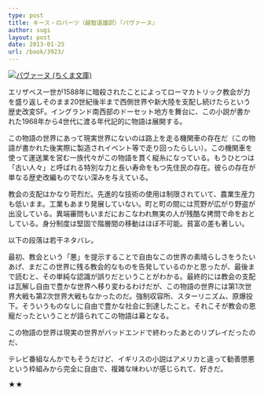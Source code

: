 ```yaml
---
type: post
title: キース・ロバーツ（越智道雄訳）『パヴァーヌ』
author: sugi
layout: post
date: 2013-01-25
url: /book/3923/
---
```

<a href="http://www.amazon.co.jp/exec/obidos/ASIN/4480429964/chezsugi-22/ref=nosim/" onclick="_gaq.push(['_trackEvent', 'outbound-article', 'http://www.amazon.co.jp/exec/obidos/ASIN/4480429964/chezsugi-22/ref=nosim/', '']);" name="amazletlink" target="_blank"><img src="http://i2.wp.com/ecx.images-amazon.com/images/I/51vNM8Em7GL._SL160_.jpg?w=660" alt="パヴァーヌ (ちくま文庫)" class="alignleft"  data-recalc-dims="1" /></a>

エリザベス一世が1588年に暗殺されたことによってローマカトリック教会が力を盛り返しそのまま20世紀後半まで西側世界や新大陸を支配し続けたらという歴史改変SF。イングランド南西部のドーセット地方を舞台に、この小説が書かれた1968年から4世代に渡る年代記的に物語は展開する。

この物語の世界にあって現実世界にないのは路上を走る機関車の存在だ（この物語が書かれた後実際に製造されイベント等で走り回ったらしい）。この機関車を使って運送業を営む一族代々がこの物語を貫く縦糸になっている。もうひとつは「古い人々」と呼ばれる特別な力と長い寿命をもつ先住民の存在。彼らの存在が単なる歴史改編ものでない深みを与えている。

教会の支配はかなり苛烈だ。先進的な技術の使用は制限されていて、農業生産力も低いまま。工業もあまり発展していない。町と町の間には荒野が広がり野盗が出没している。異端審問もいまだにおこなわれ無実の人が残酷な拷問で命をおとしている。身分制度は堅固で階層間の移動はほぼ不可能。貧富の差も著しい。

以下の段落は若干ネタバレ。

最初、教会という「悪」を提示することで自由なこの世界の素晴らしさをうたいあげ、まだこの世界に残る教会的なものを告発しているのかと思ったが、最後まで読むと、その単純な認識が誤りだということがわかる。最終的には教会の支配は瓦解し自由で豊かな世界へ移り変わるわけだが、この物語の世界には第1次世界大戦も第2次世界大戦もなかったのだ。強制収容所、スターリニズム、原爆投下。そういうものなしに自由で豊かな社会に到達したこと。それこそが教会の恩寵だったということが語られてこの物語は幕となる。

この物語の世界は現実の世界がバッドエンドで終わったあとのリプレイだったのだ、

テレビ番組なんかでもそうだけど、イギリスの小説はアメリカと違って勧善懲悪という枠組みから完全に自由で、複雑な味わいが感じられて、好きだ。

★★
